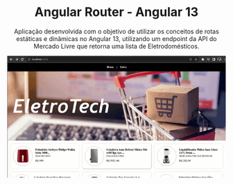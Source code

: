 <h1 align="center">Angular Router - Angular 13</h1>

<p align="center">Aplicação desenvolvida com o objetivo de utilizar os conceitos de rotas estáticas e dinâmicas no Angular 13, utilizando um endpoint da API do Mercado Livre que retorna uma lista de Eletrodomésticos.</p>

<div align="center">
  <img align="center" src="./src/assets/apresentation.gif" alt= "funcionalidade em execução" />
</div>

